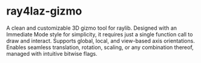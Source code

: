 # ray4laz-gizmo
A clean and customizable 3D gizmo tool for raylib. Designed with an Immediate Mode style for simplicity, it requires just a single function call to draw and interact. Supports global, local, and view-based axis orientations. Enables seamless translation, rotation, scaling, or any combination thereof, managed with intuitive bitwise flags. 
